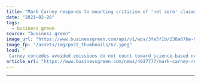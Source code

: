 ```yaml
---
title: "Mark Carney responds to mounting criticism of 'net zero' claims"
date: "2021-02-26"
tags: 
  - business green
source: "business green"
image_url: "https://www.businessgreen.com/api/v1/wps/3fe5f1b/238a67be-9f5f-491e-b6a0-e2ab2f4365fc/2/mark-carney-2016-3-185x114.jpeg"
image_fp: "/assets/img/post_thumbnails/67.jpeg"
lead: "
 Carney concedes avoided emissions do not count toward science-based net zero targets, despite previously claiming asset manager Brookfield is 'net zero today' due to its investments in renewables ..."
article_url: "https://www.businessgreen.com/news/4027777/mark-carney-responds-mounting-criticism-net-zero-claims"
---
```


---
